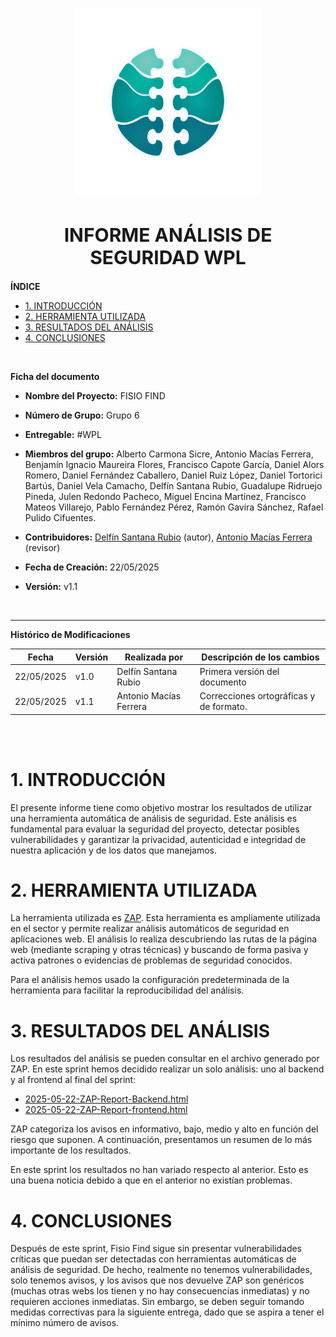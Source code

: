<!-- ---
title: "INFORME ANÁLISIS DE SEGURIDAD WPL"
subtitle: "FISIO FIND - Grupo 6 - #WPL"
author: [Alberto Carmona Sicre, Antonio Macías Ferrera, Benjamín Ignacio Maureira Flores, Francisco Capote García, Daniel Alors Romero, Daniel Fernández Caballero, Daniel Ruiz López, Daniel Tortorici Bartús, Daniel Vela Camacho, Delfín Santana Rubio, Guadalupe Ridruejo Pineda, Julen Redondo Pacheco, Miguel Encina Martínez, Francisco Mateos Villarejo, Pablo Fernández Pérez, Ramón Gavira Sánchez, Rafael Pulido Cifuentes]                                                # CHANGE IF NEEDED
date: "22/05/2025"
subject: "ISPP"
lang: "es"
toc: true
titlepage: true
titlepage-text-color: "1C1C1C"
titlepage-rule-color: "1C1C1C"
titlepage-rule-height: 0
colorlinks: true
linkcolor: blue
titlepage-background: "../../.backgrounds/background4V.pdf"  # CHANGE IF NEEDED
header-left: "QUALITY REPORT"                                  # CHANGE IF NEEDED
header-right: "22/05/2025"                                # CHANGE IF NEEDED
footer-left: "FISIO FIND"
documentclass: scrartcl
classoption: "table"
--- -->

<!-- COMMENT THIS WHEN EXPORTING TO PDF -->
<p align="center">
  <img src="../../.img/Logo_FisioFind_Verde_sin_fondo.webp" alt="Logo FisioFind" width="300" />
</p>

<h1 align="center" style="font-size: 30px; font-weight: bold;">
  INFORME ANÁLISIS DE SEGURIDAD WPL
</h1>

**ÍNDICE**
- [1. INTRODUCCIÓN](#1-introducción)
- [2. HERRAMIENTA UTILIZADA](#2-herramienta-utilizada)
- [3. RESULTADOS DEL ANÁLISIS](#3-resultados-del-análisis)
- [4. CONCLUSIONES](#4-conclusiones)

<!-- COMMENT WHEN EXPORTING TO PDF -->

<br>

**Ficha del documento**

- **Nombre del Proyecto:** FISIO FIND

- **Número de Grupo:** Grupo 6

- **Entregable:** #WPL

- **Miembros del grupo:** Alberto Carmona Sicre, Antonio Macías Ferrera, Benjamín Ignacio Maureira Flores, Francisco Capote García, Daniel Alors Romero, Daniel Fernández Caballero, Daniel Ruiz López, Daniel Tortorici Bartús, Daniel Vela Camacho, Delfín Santana Rubio, Guadalupe Ridruejo Pineda, Julen Redondo Pacheco, Miguel Encina Martínez, Francisco Mateos Villarejo, Pablo Fernández Pérez, Ramón Gavira Sánchez, Rafael Pulido Cifuentes.

- **Contribuidores:** [Delfín Santana Rubio](https://github.com/DelfinSR) (autor),  [Antonio Macías Ferrera](https://github.com/antoniommff) (revisor)

- **Fecha de Creación:** 22/05/2025  

- **Versión:** v1.1

<br>

---

**Histórico de Modificaciones**

| Fecha      | Versión | Realizada por   | Descripción de los cambios                       |
| ---------- | ------- | --------------- | ------------------------------------------------ |
| 22/05/2025 | v1.0    | Delfín Santana Rubio | Primera versión del documento |
| 22/05/2025 | v1.1    | Antonio Macías Ferrera | Correcciones ortográficas y de formato. |


<br>

<!-- \newpage -->

<br>

# 1. INTRODUCCIÓN
El presente informe tiene como objetivo mostrar los resultados de utilizar una herramienta automática de análisis de seguridad. Este análisis es fundamental para evaluar la seguridad del proyecto, detectar posibles vulnerabilidades y garantizar la privacidad, autenticidad e integridad de nuestra aplicación y de los datos que manejamos.

# 2. HERRAMIENTA UTILIZADA
La herramienta utilizada es [ZAP](https://www.zaproxy.org/). Esta herramienta es ampliamente utilizada en el sector y permite realizar análisis automáticos de seguridad en aplicaciones web. El análisis lo realiza descubriendo las rutas de la página web (mediante scraping y otras técnicas) y buscando de forma pasiva y activa patrones o evidencias de problemas de seguridad conocidos.

Para el análisis hemos usado la configuración predeterminada de la herramienta para facilitar la reproducibilidad del análisis.

# 3. RESULTADOS DEL ANÁLISIS

Los resultados del análisis se pueden consultar en el archivo generado por ZAP. En este sprint hemos decidido realizar un solo análisis: uno al backend y al frontend al final del sprint:
- [2025-05-22-ZAP-Report-Backend.html](https://github.com/Proyecto-ISPP/FISIOFIND/blob/main/docs/03_reports/security_reports/2025-05-22-ZAP-Report-Backend.html)  
- [2025-05-22-ZAP-Report-frontend.html](https://github.com/Proyecto-ISPP/FISIOFIND/blob/main/docs/03_reports/security_reports/2025-05-22-ZAP-Report-frontend.html) 

ZAP categoriza los avisos en informativo, bajo, medio y alto en función del riesgo que suponen. A continuación, presentamos un resumen de lo más importante de los resultados. 

En este sprint los resultados no han variado respecto al anterior. Esto es una buena noticia debido a que en el anterior no existían problemas. 

# 4. CONCLUSIONES
Después de este sprint, Fisio Find sigue sin presentar vulnerabilidades críticas que puedan ser detectadas con herramientas automáticas de análisis de seguridad. De hecho, realmente no tenemos vulnerabilidades, solo tenemos avisos, y los avisos que nos devuelve ZAP son genéricos (muchas otras webs los tienen y no hay consecuencias inmediatas) y no requieren acciones inmediatas. Sin embargo, se deben seguir tomando medidas correctivas para la siguiente entrega, dado que se aspira a tener el mínimo número de avisos.